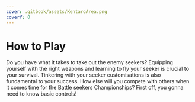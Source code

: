 ```yaml
---
cover: .gitbook/assets/KentaroArea.png
coverY: 0
---
```


# How to Play

Do you have what it takes to take out the enemy seekers? Equipping yourself with the right weapons and learning to fly your seeker is crucial to your survival. Tinkering with your seeker customisations is also fundamental to your success. How else will you compete with others when it comes time for the Battle seekers Championships? First off, you gonna need to know basic controls!
